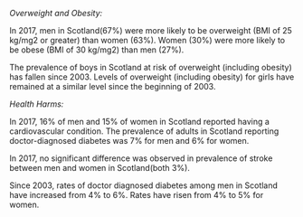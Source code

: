 *Overweight and Obesity:*

In 2017, men in Scotland(67%) were more likely to be overweight (BMI of 25 kg/mg2 or greater) than women (63%). Women (30%) were more likely to be obese (BMI of 30 kg/mg2) than men (27%). 

The prevalence of boys in Scotland at risk of overweight (including obesity) has fallen since 2003. Levels of overweight (including obesity) for girls have remained at a similar level since the beginning of 2003.	

*Health Harms:*

In 2017, 16% of men and 15% of women in Scotland reported having a cardiovascular condition. The prevalence of adults in Scotland reporting doctor-diagnosed diabetes was 7% for men and 6% for women. 

In 2017, no significant difference was observed in prevalence of stroke between men and women in Scotland(both 3%). 

Since 2003, rates of doctor diagnosed diabetes among men in Scotland have increased from 4% to 6%. Rates have risen from 4% to 5% for women. 

